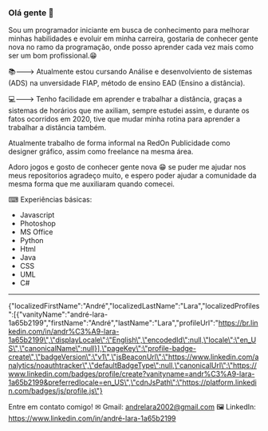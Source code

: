 ### Olá gente 👋
Sou um programador iniciante em busca de
conhecimento para melhorar minhas habilidades e
evoluir em minha carreira, gostaria de conhecer gente
nova no ramo da programação, onde posso aprender 
cada vez mais como ser um bom profissional.😁

📚---> Atualmente estou cursando Análise e desenvolviento de sistemas (ADS)
na unversidade FIAP, método de ensino EAD (Ensino a distância).

💻---> Tenho facilidade em aprender e trabalhar a distância, graças a
sistemas de horários que me axiliam, sempre estudei assim, e durante
os fatos ocorridos em 2020, tive que mudar minha rotina para aprender
a trabalhar a distância também.

Atualmente trabalho de forma informal na RedOn Publicidade
como designer gráfico, assim como freelance na mesma área.

Adoro jogos e gosto de conhecer gente nova 😁 se
puder me ajudar nos meus repositorios
agradeço muito, e espero poder ajudar a comunidade
da mesma forma que me auxiliaram quando comecei.

⌨ Experiências básicas:
- Javascript
- Photoshop
- MS Office
- Python
- Html
- Java
- CSS
- UML
- C#

-----------------------------------------------------------------------
{\"localizedFirstName\":\"André\",\"localizedLastName\":\"Lara\",\"localizedProfiles\":[{\"vanityName\":\"andré-lara-1a65b2199\",\"firstName\":\"André\",\"lastName\":\"Lara\",\"profileUrl\":\"https://br.linkedin.com/in/andr%C3%A9-lara-1a65b2199\",\"displayLocale\":\"English\",\"encodedId\":null,\"locale\":\"en_US\",\"canonicalName\":null}],\"pageKey\":\"profile-badge-create\",\"badgeVersion\":\"v1\",\"jsBeaconUrl\":\"https://www.linkedin.com/analytics/noauthtracker\",\"defaultBadgeType\":null,\"canonicalUrl\":\"https://www.linkedin.com/badges/profile/create?vanityname=andr%C3%A9-lara-1a65b2199&preferredlocale=en_US\",\"cdnJsPath\":\"https://platform.linkedin.com/badges/js/profile.js\"}

Entre em contato comigo!
✉ Gmail: andrelara2002@gmail.com
🖼 LinkedIn: https://www.linkedin.com/in/andré-lara-1a65b2199

